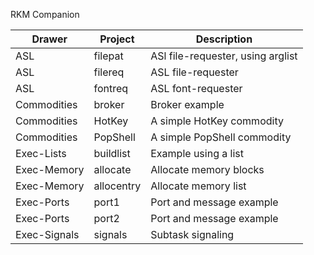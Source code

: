 RKM Companion

| Drawer       | Project       | Description
| ------------ | ------------- | ----------------------------------
| ASL          | filepat       | ASl file-requester, using arglist
| ASL          | filereq       | ASL file-requester
| ASL          | fontreq       | ASL font-requester
| Commodities  | broker        | Broker example
| Commodities  | HotKey        | A simple HotKey commodity
| Commodities  | PopShell      | A simple PopShell commodity
| Exec-Lists   | buildlist     | Example using a list
| Exec-Memory  | allocate      | Allocate memory blocks
| Exec-Memory  | allocentry    | Allocate memory list
| Exec-Ports   | port1         | Port and message example
| Exec-Ports   | port2         | Port and message example
| Exec-Signals | signals       | Subtask signaling
